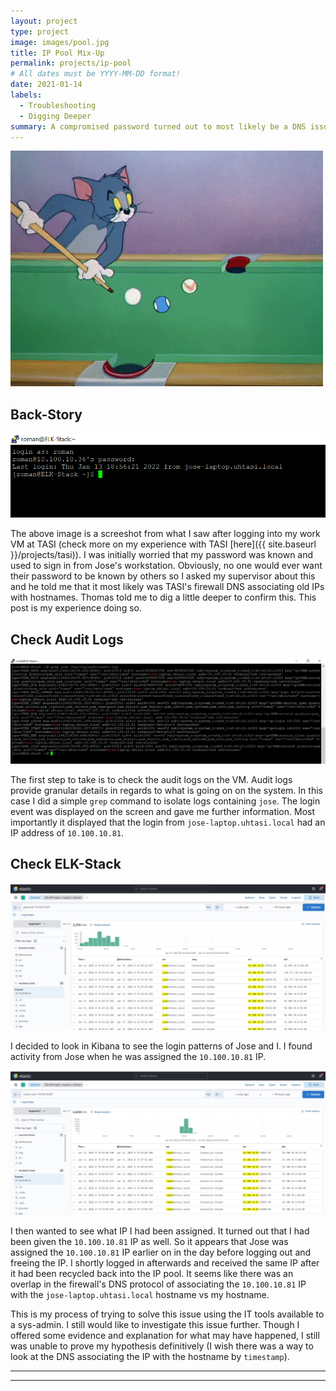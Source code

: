 ```yaml
---
layout: project
type: project
image: images/pool.jpg
title: IP Pool Mix-Up
permalink: projects/ip-pool
# All dates must be YYYY-MM-DD format!
date: 2021-01-14
labels:
  - Troubleshooting
  - Digging Deeper
summary: A compromised password turned out to most likely be a DNS issue resulting from recycled VPN IPs. 
---
```

<img class="ui image" src="../images/pool.gif">

## Back-Story
<img class="ui image" src="../images/jose-login.png">

The above image is a screeshot from what I saw after logging into my work VM at TASI (check more on my experience with TASI [here]({{ site.baseurl }}/projects/tasi)). I was initially worried that my password was known and used to sign in from Jose's workstation. Obviously, no one would ever want their password to be known by others so I asked my supervisor about this and he told me that it most likely was TASI's firewall DNS associating old IPs with hostnames. Thomas told me to dig a little deeper to confirm this. This post is my experience doing so.

## Check Audit Logs
<img class="ui image" src="../images/audit-log.png">

The first step to take is to check the audit logs on the VM. Audit logs provide granular details in regards to what is going on on the system. In this case I did a simple `grep` command to isolate logs containing `jose`. The login event was displayed on the screen and gave me further information. Most importantly it displayed that the login from `jose-laptop.uhtasi.local` had an IP address of `10.100.10.81`.

## Check ELK-Stack
<img class="ui image" src="../images/jose-elk.jpg">

I decided to look in Kibana to see the login patterns of Jose and I. I found activity from Jose when he was assigned the `10.100.10.81` IP. 

<img class="ui image" src="../images/roman-elk.jpg">

I then wanted to see what IP I had been assigned. It turned out that I had been given the `10.100.10.81` IP as well. So it appears that Jose was assigned the `10.100.10.81` IP earlier on in the day before logging out and freeing the IP. I shortly logged in afterwards and received the same IP after it had been recycled back into the IP pool. It seems like there was an overlap in the firewall's DNS protocol of associating the `10.100.10.81` IP with the `jose-laptop.uhtasi.local` hostname vs my hostname. 

This is my process of trying to solve this issue using the IT tools available to a sys-admin. I still would like to investigate this issue further. Though I offered some evidence and explanation for what may have happened, I still was unable to prove my hypothesis definitively (I wish there was a way to look at the DNS associating the IP with the hostname by `timestamp`).
***************************************************************************************
***************************************************************************************

